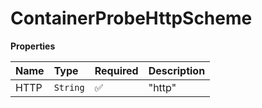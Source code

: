 # ContainerProbeHttpScheme

**Properties**

| Name | Type     | Required | Description |
| :--- | :------- | :------- | :---------- |
| HTTP | `String` | ✅       | "http"      |
